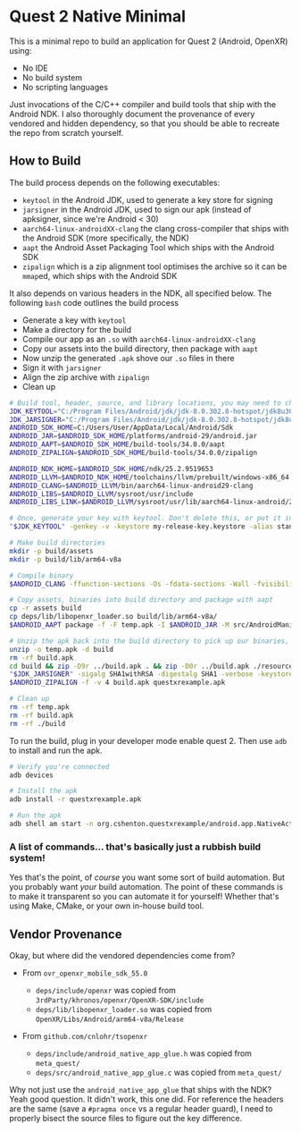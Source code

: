# Quest 2 Native Minimal

This is a minimal repo to build an application for Quest 2 (Android, OpenXR) using:

- No IDE
- No build system
- No scripting languages

Just invocations of the C/C++ compiler and build tools that ship with the Android NDK.
I also thoroughly document the provenance of every vendored and hidden dependency, so that you
should be able to recreate the repo from scratch yourself. 

## How to Build

The build process depends on the following executables:

- `keytool` in the Android JDK, used to generate a key store for signing
- `jarsigner` in the Android JDK, used to sign our apk (instead of apksigner, since we're Android < 30)
- `aarch64-linux-androidXX-clang` the clang cross-compiler that ships with the Android SDK (more specifically, the NDK)
- `aapt` the Android Asset Packaging Tool which ships with the Android SDK
- `zipalign` which is a zip alignment tool optimises the archive so it can be `mmap`ed, which ships with the Android SDK

It also depends on various headers in the NDK, all specified below. The following `bash` code outlines the build process

- Generate a key with `keytool`
- Make a directory for the build
- Compile our app as an `.so` with `aarch64-linux-androidXX-clang`
- Copy our assets into the build directory, then package with `aapt`
- Now unzip the generated `.apk` shove our `.so` files in there
- Sign it with `jarsigner`
- Align the zip archive with `zipalign`
- Clean up

```bash
# Build tool, header, source, and library locations, you may need to change these
JDK_KEYTOOL="C:/Program Files/Android/jdk/jdk-8.0.302.8-hotspot/jdk8u302-b08/bin/keytool.exe"
JDK_JARSIGNER="C:/Program Files/Android/jdk/jdk-8.0.302.8-hotspot/jdk8u302-b08/bin/jarsigner.exe"
ANDROID_SDK_HOME=C:/Users/User/AppData/Local/Android/Sdk
ANDROID_JAR=$ANDROID_SDK_HOME/platforms/android-29/android.jar
ANDROID_AAPT=$ANDROID_SDK_HOME/build-tools/34.0.0/aapt
ANDROID_ZIPALIGN=$ANDROID_SDK_HOME/build-tools/34.0.0/zipalign

ANDROID_NDK_HOME=$ANDROID_SDK_HOME/ndk/25.2.9519653
ANDROID_LLVM=$ANDROID_NDK_HOME/toolchains/llvm/prebuilt/windows-x86_64
ANDROID_CLANG=$ANDROID_LLVM/bin/aarch64-linux-android29-clang
ANDROID_LIBS=$ANDROID_LLVM/sysroot/usr/include
ANDROID_LIBS_LINK=$ANDROID_LLVM/sysroot/usr/lib/aarch64-linux-android/29

# Once, generate your key with keytool. Don't delete this, or put it in version control!
"$JDK_KEYTOOL" -genkey -v -keystore my-release-key.keystore -alias standkey -keyalg RSA -keysize 2048 -validity 10000 -storepass password -keypass password -dname "CN=example.com, OU=ID, O=Example, L=Doe, S=John, C=GB"

# Make build directories
mkdir -p build/assets
mkdir -p build/lib/arm64-v8a

# Compile binary
$ANDROID_CLANG -ffunction-sections -Os -fdata-sections -Wall -fvisibility=hidden -I./src -Os -DANDROID -DAPPNAME=\"questxrexample\" -Ideps/include -I$ANDROID_LIBS -I-I$ANDROID_LIBS/android -fPIC -DANDROIDVERSION=29 -m64 -o build/lib/arm64-v8a/libquestxrexample.so src/main.cpp deps/src/android_native_app_glue.c deps/lib/libopenxr_loader.so -L$ANDROID_LIBS_LINK -Wl,--gc-sections -s -lm -lGLESv3 -lEGL -landroid -llog -shared -uANativeActivity_onCreate

# Copy assets, binaries into build directory and package with aapt
cp -r assets build
cp deps/lib/libopenxr_loader.so build/lib/arm64-v8a/
$ANDROID_AAPT package -f -F temp.apk -I $ANDROID_JAR -M src/AndroidManifest.xml -S resources -A build/assets -v --target-sdk-version 29

# Unzip the apk back into the build directory to pick up our binaries, then sign and rezip it
unzip -o temp.apk -d build
rm -rf build.apk
cd build && zip -D9r ../build.apk . && zip -D0r ../build.apk ./resources.arsc ./AndroidManifest.xml && cd ..
"$JDK_JARSIGNER" -sigalg SHA1withRSA -digestalg SHA1 -verbose -keystore my-release-key.keystore -storepass password build.apk standkey
$ANDROID_ZIPALIGN -f -v 4 build.apk questxrexample.apk

# Clean up
rm -rf temp.apk
rm -rf build.apk
rm -rf ./build
```

To run the build, plug in your developer mode enable quest 2. Then use `adb` to install and run the apk.

```bash
# Verify you're connected
adb devices

# Install the apk
adb install -r questxrexample.apk

# Run the apk
adb shell am start -n org.cshenton.questxrexample/android.app.NativeActivity && adb logcat >> logs.txt
```

### A list of commands... that's basically just a rubbish build system!

Yes that's the point, of _course_ you want some sort of build automation. But you probably
want _your_ build automation. The point of these commands is to make it transparent so you
can automate it for yourself! Whether that's using Make, CMake, or your own in-house build tool.

## Vendor Provenance

Okay, but where did the vendored dependencies come from?

- From `ovr_openxr_mobile_sdk_55.0`
  - `deps/include/openxr` was copied from `3rdParty/khronos/openxr/OpenXR-SDK/include`
  - `deps/lib/libopenxr_loader.so` was copied from `OpenXR/Libs/Android/arm64-v8a/Release` 

- From `github.com/cnlohr/tsopenxr`
  - `deps/include/android_native_app_glue.h` was copied from `meta_quest/`
  - `deps/src/android_native_app_glue.c` was copied from `meta_quest/`

Why not just use the `android_native_app_glue` that ships with the NDK? Yeah good question. It didn't work, this one did.
For reference the headers are the same (save a `#pragma once` vs a regular header guard), I need to properly bisect the
source files to figure out the key difference.
